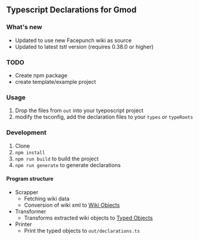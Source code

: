 ## Typescript Declarations for Gmod

### What's new

- Updated to use new Facepunch wiki as source
- Updated to latest tstl version (requires 0.38.0 or higher)

### TODO

- Create npm package
- create template/example project

### Usage

1. Drop the files from `out` into your tyeposcript project
2. modify the tsconfig, add the declaration files to your `types` or `typeRoots`

### Development

1. Clone
2. `npm install`
3. `npm run build` to build the project
4. `npm run generate` to generate declarations

#### Program structure

- Scrapper
    - Fetching wiki data
    - Conversion of wiki xml to [Wiki Objects](./src/wiki_types.ts)
- Transformer
    - Transforms extracted wiki objects to [Typed Objects](./src/ts_types.ts)
- Printer
    - Print the typed objects to `out/declarations.ts`
